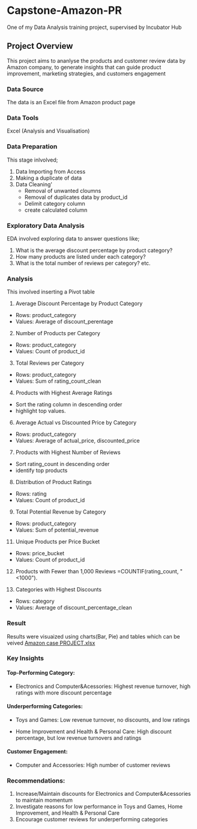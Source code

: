 # Capstone-Amazon-PR
One of my Data Analysis training project, supervised by Incubator Hub

## Project Overview
This project aims to ananlyse the products and customer review data by Amazon company, to generate insights that can guide product improvement, marketing strategies, and customers engagement

### Data Source
The data is an Excel file from Amazon product page

### Data Tools
Excel (Analysis and Visualisation)

### Data Preparation

This stage inlvolved;

1. Data Importing from Access
2. Making a duplicate of data
3. Data Cleaning'
   - Removal of unwanted cloumns
   - Removal of duplicates data by product_id
   - Delimit category column
   - create calculated column

### Exploratory Data Analysis
EDA involved exploring data to answer questions like;

1. What is the average discount percentage by product category?
2. How many products are listed under each category?
3. What is the total number of reviews per category? etc.

### Analysis
This involved inserting a Pivot table
1. Average Discount Percentage by Product Category
-	Rows: product_category
-	Values: Average of discount_perentage

2. Number of Products per Category
-	Rows: product_category
-	Values: Count of product_id 

3. Total Reviews per Category
-	Rows: product_category
-	Values: Sum of rating_count_clean

4. Products with Highest Average Ratings
-	Sort the rating column in descending order
-	highlight top values.

6. Average Actual vs Discounted Price by Category
-	Rows: product_category
-	Values: Average of actual_price, discounted_price

7. Products with Highest Number of Reviews
- Sort rating_count in descending order
- identify top products

8. Distribution of Product Ratings
-	Rows: rating
-	Values: Count of product_id

9. Total Potential Revenue by Category
-	Rows: product_category
-	Values: Sum of potential_revenue

11. Unique Products per Price Bucket
-	Rows: price_bucket
-	Values: Count of product_id

12. Products with Fewer than 1,000 Reviews
=COUNTIF(rating_count, "<1000").

14. Categories with Highest Discounts
-	Rows: category
-	Values: Average of discount_percentage_clean

### Result

Results were visuaized using charts(Bar, Pie) and tables which can be veived 
[Amazon case PROJECT.xlsx](https://github.com/user-attachments/files/21091609/Amazon.case.PROJECT.xlsx)


### Key Insights 

#### Top-Performing Category:

- Electronics and Computer&Acessories: Highest revenue turnover, high ratings with more discount percentage

#### Underperforming Categories:

- Toys and Games: Low revenue turnover, no discounts, and low ratings

- Home Improvement and Health & Personal Care: High discount percentage, but low revenue turnovers and ratings

#### Customer Engagement:

- Computer and Accessories: High number of customer reviews

### Recommendations:

1. Increase/Maintain discounts for Electronics and Computer&Acessories to maintain momentum
2. Investigate reasons for low performance in Toys and Games, Home Improvement, and Health & Personal Care
3. Encourage customer reviews for underperforming categories



